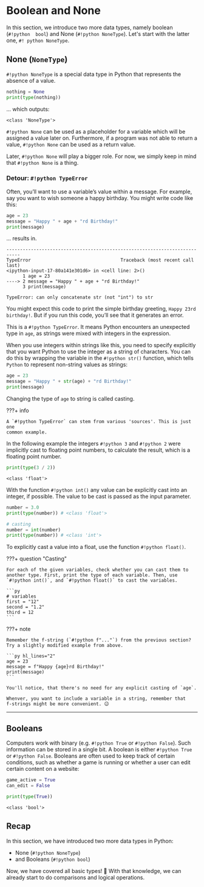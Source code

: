 # Boolean and None

In this section, we introduce two more data types, namely boolean (`#!python 
bool`) and None (`#!python NoneType`). Let's start with the latter one, `#!
python NoneType`.

## None (`NoneType`)

`#!python NoneType` is a special data type in Python that represents the absence
of a value.

```py
nothing = None
print(type(nothing))
```

... which outputs:

```
<class 'NoneType'>
```

`#!python None` can be used as a placeholder for a variable which will be
assigned a value later on. Furthermore, if a program was not able to return 
a value, `#!python None` can be used as a return value. 

Later, `#!python None` will play a bigger role.
For now, we simply keep in mind that `#!python None` is a thing.


### Detour: `#!python TypeError`

Often, you’ll want to use a variable’s value within a message. For example, say
you want to wish someone a happy birthday. You might write code like this:

```py
age = 23
message = "Happy " + age + "rd Birthday!"
print(message)
```

... results in.

```
---------------------------------------------------------------------------
TypeError                                 Traceback (most recent call last)
<ipython-input-17-80a141e301d6> in <cell line: 2>()
      1 age = 23
----> 2 message = "Happy " + age + "rd Birthday!"
      3 print(message)

TypeError: can only concatenate str (not "int") to str
```

You might expect this code to print the simple birthday greeting, `Happy
23rd birthday!`. But if you run this code, you’ll see that it generates an 
error.

This is a `#!python TypeError`. It means Python encounters an unexpected 
type in `age`, as strings were mixed with integers in the expression.

When you use integers within strings like this, you need to specify explicitly 
that you want Python to use the integer as a string of characters. 
You can do this by wrapping the variable in the `#!python str()`
function, which tells `Python` to represent non-string values as strings:

```py
age = 23
message = "Happy " + str(age) + "rd Birthday!"
print(message)
```

Changing the type of `age` to string is called casting.

???+ info


    A `#!python TypeError` can stem from various 'sources'. This is just one 
    common example.

In the following example the integers `#!python 3` and `#!python 2` were 
implicitly cast to floating point numbers, to calculate the result, 
which is a floating point number.

```py
print(type(3 / 2))
```

```
<class 'float'>
```

With the function `#!python int()` any value can be explicitly cast into an 
integer, if possible. The value to be cast is passed as the input parameter.

```py
number = 3.0
print(type(number)) # <class 'float'>

# casting
number = int(number)
print(type(number)) # <class 'int'>
```

To explicitly cast a value into a float, use the function `#!python float()`.

???+ question "Casting"
    
    For each of the given variables, check whether you can cast them to
    another type. First, print the type of each variable. Then, use
    `#!python int()`, and `#!python float()` to cast the variables.
    
    ```py
    # variables
    first = "12"
    second = "1.2"
    third = 12
    ```

???+ note

    Remember the f-string (`#!python f"..."`) from the previous section?
    Try a slightly modified example from above.

    ```py hl_lines="2"
    age = 23
    message = f"Happy {age}rd Birthday!"
    print(message)
    ```
    
    You'll notice, that there's no need for any explicit casting of `age`.

    Whenver, you want to include a variable in a string, remember that 
    f-strings might be more convenient. 😉

---

## Booleans

Computers work with binary (e.g. `#!python True` or `#!python False`).
Such information can be stored in a single bit. A boolean is either
`#!python True` or `#!python False`. Booleans are often used to keep 
track of certain conditions, such as whether a game is running or whether a 
user can edit certain content on a website:

```py
game_active = True
can_edit = False

print(type(True))
```

```
<class 'bool'>
```

## Recap

In this section, we have introduced two more data types in Python:

- None (`#!python NoneType`)
- and Booleans (`#!python bool`)

Now, we have covered all basic types! 🎉 With that knowledge, we can already 
start to do comparisons and logical operations.
